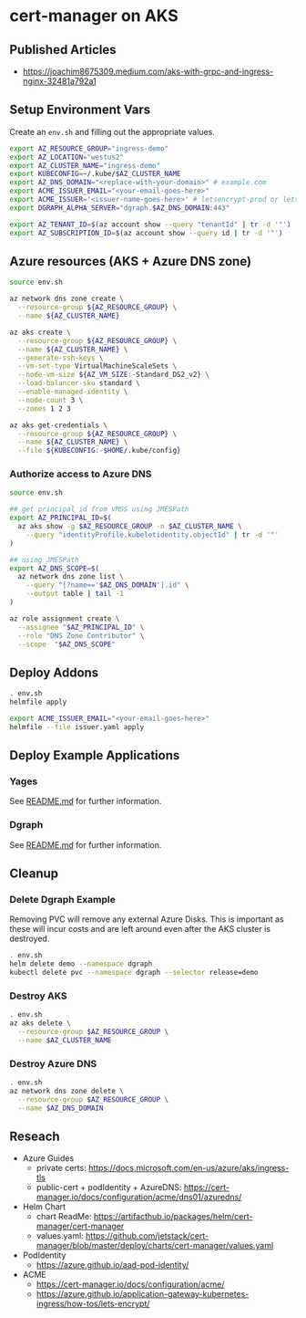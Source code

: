 # cert-manager on AKS

## Published Articles

* https://joachim8675309.medium.com/aks-with-grpc-and-ingress-nginx-32481a792a1

## Setup Environment Vars

Create an `env.sh` and filling out the appropriate values.

```bash
export AZ_RESOURCE_GROUP="ingress-demo"
export AZ_LOCATION="westus2"
export AZ_CLUSTER_NAME="ingress-demo"
export KUBECONFIG=~/.kube/$AZ_CLUSTER_NAME
export AZ_DNS_DOMAIN="<replace-with-your-domain>" # example.com
export ACME_ISSUER_EMAIL="<your-email-goes-here>"
export ACME_ISSUER='<issuer-name-goes-here>' # letsencrypt-prod or letsencrypt-straging
export DGRAPH_ALPHA_SERVER="dgraph.$AZ_DNS_DOMAIN:443"

export AZ_TENANT_ID=$(az account show --query "tenantId" | tr -d '"')
export AZ_SUBSCRIPTION_ID=$(az account show --query id | tr -d '"')
```

## Azure resources (AKS + Azure DNS zone)

```bash
source env.sh

az network dns zone create \
  --resource-group ${AZ_RESOURCE_GROUP} \
  --name ${AZ_CLUSTER_NAME}

az aks create \
  --resource-group ${AZ_RESOURCE_GROUP} \
  --name ${AZ_CLUSTER_NAME} \
  --generate-ssh-keys \
  --vm-set-type VirtualMachineScaleSets \
  --node-vm-size ${AZ_VM_SIZE:-Standard_DS2_v2} \
  --load-balancer-sku standard \
  --enable-managed-identity \
  --node-count 3 \
  --zones 1 2 3

az aks get-credentials \
  --resource-group ${AZ_RESOURCE_GROUP} \
  --name ${AZ_CLUSTER_NAME} \
  --file ${KUBECONFIG:-$HOME/.kube/config}
```

### Authorize access to Azure DNS

```bash
source env.sh

## get principal id from VMSS using JMESPath
export AZ_PRINCIPAL_ID=$(
  az aks show -g $AZ_RESOURCE_GROUP -n $AZ_CLUSTER_NAME \
    --query "identityProfile.kubeletidentity.objectId" | tr -d '"'
)

## using JMESPath
export AZ_DNS_SCOPE=$(
  az network dns zone list \
    --query "[?name=='$AZ_DNS_DOMAIN'].id" \
    --output table | tail -1
)

az role assignment create \
  --assignee "$AZ_PRINCIPAL_ID" \
  --role "DNS Zone Contributor" \
  --scope  "$AZ_DNS_SCOPE"
```

## Deploy Addons

```bash
. env.sh
helmfile apply

export ACME_ISSUER_EMAIL="<your-email-goes-here>"
helmfile --file issuer.yaml apply
```

## Deploy Example Applications

### Yages

See [README.md](examples/yages/README.md) for further information.

### Dgraph

See [README.md](examples/dgraph/README.md) for further information.

## Cleanup

### Delete Dgraph Example

Removing PVC will remove any external Azure Disks.  This is important as these will incur costs and are left around even after the AKS cluster is destroyed.

```bash
. env.sh
helm delete demo --namespace dgraph
kubectl delete pvc --namespace dgraph --selector release=demo
```

### Destroy AKS

```bash
. env.sh
az aks delete \
  --resource-group $AZ_RESOURCE_GROUP \
  --name $AZ_CLUSTER_NAME
```

### Destroy Azure DNS

```bash
. env.sh
az network dns zone delete \
  --resource-group $AZ_RESOURCE_GROUP \
  --name $AZ_DNS_DOMAIN
```

## Reseach

* Azure Guides
  * private certs: https://docs.microsoft.com/en-us/azure/aks/ingress-tls
  * public-cert + podIdentity + AzureDNS: https://cert-manager.io/docs/configuration/acme/dns01/azuredns/
* Helm Chart
  * chart ReadMe: https://artifacthub.io/packages/helm/cert-manager/cert-manager
  * values.yaml: https://github.com/jetstack/cert-manager/blob/master/deploy/charts/cert-manager/values.yaml
* PodIdentity
  * https://azure.github.io/aad-pod-identity/
* ACME
  * https://cert-manager.io/docs/configuration/acme/
  * https://azure.github.io/application-gateway-kubernetes-ingress/how-tos/lets-encrypt/
